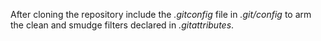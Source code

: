 After cloning the repository include the *.gitconfig* file in *.git/config* to arm the clean and smudge filters declared in *.gitattributes*.
